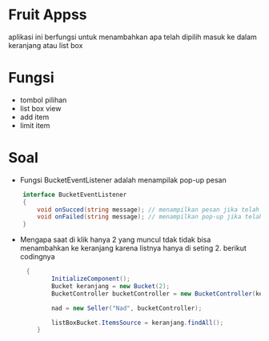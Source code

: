 ﻿# Fruit Appss
aplikasi ini berfungsi untuk menambahkan apa telah dipilih masuk ke dalam keranjang atau list box

# Fungsi
- tombol pilihan 
- list box view
- add item
- limit item

# Soal 
- Fungsi BucketEventListener adalah menampilak pop-up pesan
```csharp
    interface BucketEventListener
    {
        void onSucced(string message); // menampilkan pesan jika telah masuk input kedalam texbox
        void onFailed(string message); // menampilkan pop-up jika telah mencapai batas maksimum keranjang yg telah ditentukan
    }
```
- Mengapa saat di klik hanya 2 yang muncul tdak tidak bisa menambahkan ke keranjang
    karena listnya hanya di seting 2.
    berikut codingnya
```csharp
     {
            InitializeComponent();
            Bucket keranjang = new Bucket(2);
            BucketController bucketController = new BucketController(keranjang, this);

            nad = new Seller("Nad", bucketController);

            listBoxBucket.ItemsSource = keranjang.findAll();
        }
```